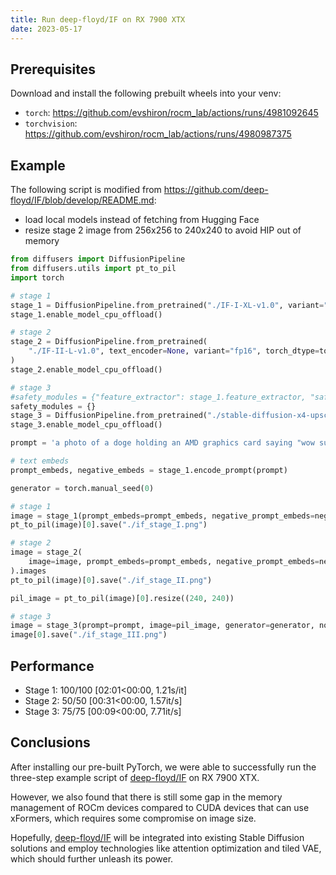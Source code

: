 ```yaml
---
title: Run deep-floyd/IF on RX 7900 XTX
date: 2023-05-17
---
```


## Prerequisites

Download and install the following prebuilt wheels into your venv:

* `torch`: https://github.com/evshiron/rocm_lab/actions/runs/4981092645
* `torchvision`: https://github.com/evshiron/rocm_lab/actions/runs/4980987375

## Example

The following script is modified from https://github.com/deep-floyd/IF/blob/develop/README.md:

* load local models instead of fetching from Hugging Face
* resize stage 2 image from 256x256 to 240x240 to avoid HIP out of memory

```python
from diffusers import DiffusionPipeline
from diffusers.utils import pt_to_pil
import torch

# stage 1
stage_1 = DiffusionPipeline.from_pretrained("./IF-I-XL-v1.0", variant="fp16", torch_dtype=torch.float16)
stage_1.enable_model_cpu_offload()

# stage 2
stage_2 = DiffusionPipeline.from_pretrained(
    "./IF-II-L-v1.0", text_encoder=None, variant="fp16", torch_dtype=torch.float16
)
stage_2.enable_model_cpu_offload()

# stage 3
#safety_modules = {"feature_extractor": stage_1.feature_extractor, "safety_checker": stage_1.safety_checker, "watermarker": stage_1.watermarker}
safety_modules = {}
stage_3 = DiffusionPipeline.from_pretrained("./stable-diffusion-x4-upscaler", **safety_modules, torch_dtype=torch.float16)
stage_3.enable_model_cpu_offload()

prompt = 'a photo of a doge holding an AMD graphics card saying "wow such rocm"'

# text embeds
prompt_embeds, negative_embeds = stage_1.encode_prompt(prompt)

generator = torch.manual_seed(0)

# stage 1
image = stage_1(prompt_embeds=prompt_embeds, negative_prompt_embeds=negative_embeds, generator=generator, output_type="pt").images
pt_to_pil(image)[0].save("./if_stage_I.png")

# stage 2
image = stage_2(
    image=image, prompt_embeds=prompt_embeds, negative_prompt_embeds=negative_embeds, generator=generator, output_type="pt"
).images
pt_to_pil(image)[0].save("./if_stage_II.png")

pil_image = pt_to_pil(image)[0].resize((240, 240))

# stage 3
image = stage_3(prompt=prompt, image=pil_image, generator=generator, noise_level=100).images
image[0].save("./if_stage_III.png")
```

## Performance

* Stage 1: 100/100 [02:01<00:00,  1.21s/it]
* Stage 2: 50/50 [00:31<00:00,  1.57it/s]
* Stage 3: 75/75 [00:09<00:00,  7.71it/s]

## Conclusions

After installing our pre-built PyTorch, we were able to successfully run the three-step example script of [deep-floyd/IF](https://github.com/deep-floyd/IF) on RX 7900 XTX. 

However, we also found that there is still some gap in the memory management of ROCm devices compared to CUDA devices that can use xFormers, which requires some compromise on image size.

Hopefully, [deep-floyd/IF](https://github.com/deep-floyd/IF) will be integrated into existing Stable Diffusion solutions and employ technologies like attention optimization and tiled VAE, which should further unleash its power.
